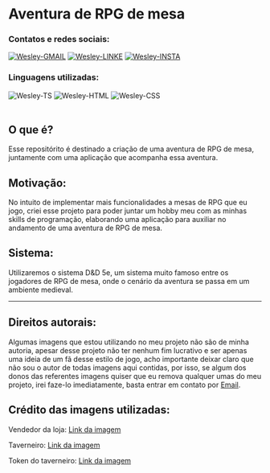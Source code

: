 # Aventura de RPG de mesa

### Contatos e redes sociais:
<div style="display: inline_block">
  <a href="mailto:wesleyara.contato@gmail.com"><img alt="Wesley-GMAIL" src="https://img.shields.io/badge/Gmail-D14836?style=for-the-badge&logo=gmail&logoColor=white"></a>
  <a href="https://www.linkedin.com/in/wesley-gomes-de-araújo-534a66221/"><img alt="Wesley-LINKE" src="https://img.shields.io/badge/LinkedIn-0077B5?style=for-the-badge&logo=linkedin&logoColor=white"></a>
  <a href="https://www.instagram.com/wesleyaraujo_w/"><img alt="Wesley-INSTA" src="https://img.shields.io/badge/Instagram-E4405F?style=for-the-badge&logo=instagram&logoColor=white"></a> 
</div>

### Linguagens utilizadas:
<div style="display: inline_block;">
  <img target="_blank" align="center" alt="Wesley-TS" src="https://img.shields.io/badge/TypeScript-007ACC?style=for-the-badge&logo=typescript&logoColor=white">
  <img align="center" alt="Wesley-HTML" src="https://img.shields.io/badge/HTML5-E34F26?style=for-the-badge&logo=html5&logoColor=white">
  <img align="center" alt="Wesley-CSS" src="https://img.shields.io/badge/CSS3-1572B6?style=for-the-badge&logo=css3&logoColor=white">
</div>
<br>

## O que é?
Esse repositórito é destinado a criação de uma aventura de RPG de mesa, juntamente com uma aplicação que acompanha essa aventura.

## Motivação:
No intuito de implementar mais funcionalidades a mesas de RPG que eu jogo, criei esse projeto para poder juntar um hobby meu com as minhas skills de programação, elaborando uma aplicação para auxiliar no andamento de uma aventura de RPG de mesa.

## Sistema:
Utilizaremos o sistema D&D 5e, um sistema muito famoso entre os jogadores de RPG de mesa, onde o cenário da aventura se passa em um ambiente medieval.

<hr>

## Direitos autorais:
Algumas imagens que estou utilizando no meu projeto não são de minha autoria, apesar desse projeto não ter nenhum fim lucrativo e ser apenas uma ideia de um fã desse estilo de jogo, acho importante deixar claro que não sou o autor de todas imagens aqui contidas, por isso, se algum dos donos das referentes imagens quiser que eu remova qualquer umas do meu projeto, irei faze-lo imediatamente, basta entrar em contato por <a href="mailto:wesleyara.contato@gmail.com">Email</a>.

## Crédito das imagens utilizadas:

Vendedor da loja: <a href="https://www.google.com/url?sa=i&url=https%3A%2F%2Fbr.pinterest.com%2Ff4biosnegreiros%2Fnpcs-vendedores%2F&psig=AOvVaw2iPF6OCXPoA0Ccic1mWPzU&ust=1640878265001000&source=images&cd=vfe&ved=0CAsQjRxqFwoTCLiD_YKqifUCFQAAAAAdAAAAABAD">Link da imagem</a>


Taverneiro: <a href="https://www.google.com/url?sa=i&url=https%3A%2F%2Fwww.rederpg.com.br%2F2019%2F06%2F25%2Fa-importancia-de-se-matar-o-taverneiro%2F&psig=AOvVaw0cnwy4jrQLNvHmg1K6SlH_&ust=1640878343995000&source=images&cd=vfe&ved=0CAsQjRxqFwoTCNDgkKmqifUCFQAAAAAdAAAAABAD">Link da imagem</a>

Token do taverneiro: <a href="https://www.google.com/url?sa=i&url=https%3A%2F%2Fmarketplace.roll20.net%2Fbrowse%2Fset%2F1743%2Fpulp-era-tokens-set-3-civilians&psig=AOvVaw26bPmUsWwxKQ-O2gPjCvAM&ust=1640878423854000&source=images&cd=vfe&ved=0CAsQjRxqFwoTCNCY8eSqifUCFQAAAAAdAAAAABAD">Link da imagem</a>
